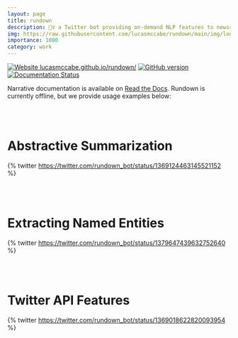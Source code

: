 ```yaml
---
layout: page
title: rundown
description: 🏃‍♀️ a Twitter bot providing on-demand NLP features to newsreaders
img: https://raw.githubusercontent.com/lucasmccabe/rundown/main/img/logo_large.png
importance: 1000
category: work
---
```


[![Website lucasmccabe.github.io/rundown/](https://img.shields.io/website-up-down-green-red/https/lucasmccabe.github.io/rundown/.svg)](https://lucasmccabe.github.io/rundown/) [![GitHub version](https://badge.fury.io/gh/lucasmccabe%2Frundown.svg)](https://badge.fury.io/gh/lucasmccabe%2Frundown) [![Documentation Status](https://readthedocs.org/projects/rundown/badge/?version=latest)](https://rundown.readthedocs.io/en/latest/?badge=latest)


Narrative documentation is available on <a href="https://rundown.readthedocs.io/en/latest/">Read the Docs</a>. Rundown is currently offline, but we provide usage examples below:

<br /><br />
# Abstractive Summarization

{% twitter https://twitter.com/rundown_bot/status/1369124463145521152 %}

<br /><br />
# Extracting Named Entities

{% twitter https://twitter.com/rundown_bot/status/1379647439632752640 %}

<br /><br />
# Twitter API Features

{% twitter https://twitter.com/rundown_bot/status/1369018622820093954 %}
